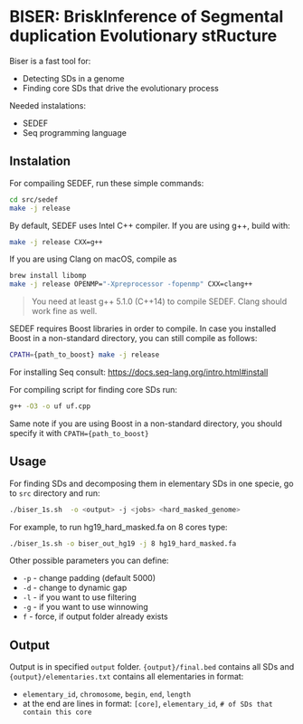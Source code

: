 # BISER: BriskInference of Segmental duplication Evolutionary stRucture

Biser is a fast tool for:
* Detecting SDs in a genome
* Finding core SDs that drive the evolutionary process

Needed instalations:
* SEDEF
* Seq programming language


## Instalation
For compailing SEDEF, run these simple commands:
```bash
cd src/sedef
make -j release
```

By default, SEDEF uses Intel C++ compiler. If you are using g++, build with:
```bash
make -j release CXX=g++
```

If you are using Clang on macOS, compile as 
```bash
brew install libomp
make -j release OPENMP="-Xpreprocessor -fopenmp" CXX=clang++
```

> You need at least g++ 5.1.0 (C++14) to compile SEDEF. Clang should work fine as well.

SEDEF requires Boost libraries in order to compile. In case you installed Boost in a non-standard directory, you can still compile as follows:
```bash
CPATH={path_to_boost} make -j release
```

For installing Seq consult:
https://docs.seq-lang.org/intro.html#install

For compiling script for finding core SDs run:
```bash
g++ -O3 -o uf uf.cpp
```
Same note if you are using Boost in a non-standard directory, you should specify it with 
`CPATH={path_to_boost}`


## Usage
For finding SDs and decomposing them in elementary SDs in one specie, go to `src` directory and run:
```bash
./biser_1s.sh  -o <output> -j <jobs> <hard_masked_genome> 
```
For example, to run hg19_hard_masked.fa on 8 cores type:
```bash
./biser_1s.sh -o biser_out_hg19 -j 8 hg19_hard_masked.fa
```
Other possible parameters you can define:
* `-p` - change padding (default 5000)
* `-d` - change to dynamic gap
* `-l` - if you want to use filtering
* `-g` - if you want to use winnowing
* `f` - force, if output folder already exists

## Output
Output is in specified `output` folder. `{output}/final.bed` contains all SDs and `{output}/elementaries.txt` contains all elementaries in format:
* `elementary_id`, `chromosome`, `begin`, `end`,  `length`
* at the end are lines in format: `[core]`, `elementary_id`, `# of SDs that contain this core`

